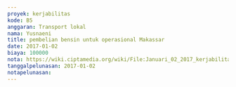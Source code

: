 ```yaml
---
proyek: kerjabilitas
kode: B5
anggaran: Transport lokal
nama: Yusnaeni
title: pembelian bensin untuk operasional Makassar
date: 2017-01-02
biaya: 100000
nota: https://wiki.ciptamedia.org/wiki/File:Januari_02_2017_kerjabilitas_B5_bensin_neni.jpg
tanggalpelunasan: 2017-01-02
notapelunasan:
---
```

